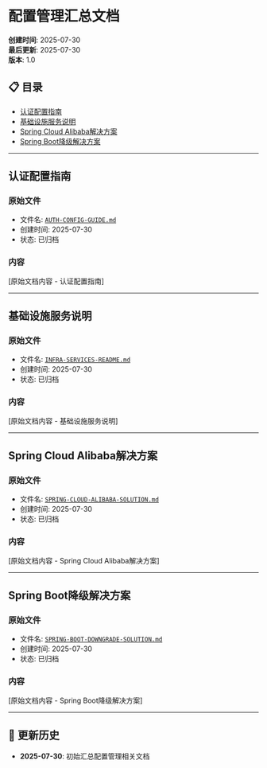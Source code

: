 # 配置管理汇总文档

**创建时间**: 2025-07-30  
**最后更新**: 2025-07-30  
**版本**: 1.0  

## 📋 **目录**
- [认证配置指南](#认证配置指南)
- [基础设施服务说明](#基础设施服务说明)
- [Spring Cloud Alibaba解决方案](#spring-cloud-alibaba解决方案)
- [Spring Boot降级解决方案](#spring-boot降级解决方案)

---

## 认证配置指南

### 原始文件
- 文件名: [`AUTH-CONFIG-GUIDE.md`](archive/2025-07-30/AUTH-CONFIG-GUIDE.md)
- 创建时间: 2025-07-30
- 状态: 已归档

### 内容
[原始文档内容 - 认证配置指南]

---

## 基础设施服务说明

### 原始文件
- 文件名: [`INFRA-SERVICES-README.md`](archive/2025-07-30/INFRA-SERVICES-README.md)
- 创建时间: 2025-07-30
- 状态: 已归档

### 内容
[原始文档内容 - 基础设施服务说明]

---

## Spring Cloud Alibaba解决方案

### 原始文件
- 文件名: [`SPRING-CLOUD-ALIBABA-SOLUTION.md`](archive/2025-07-30/SPRING-CLOUD-ALIBABA-SOLUTION.md)
- 创建时间: 2025-07-30
- 状态: 已归档

### 内容
[原始文档内容 - Spring Cloud Alibaba解决方案]

---

## Spring Boot降级解决方案

### 原始文件
- 文件名: [`SPRING-BOOT-DOWNGRADE-SOLUTION.md`](archive/2025-07-30/SPRING-BOOT-DOWNGRADE-SOLUTION.md)
- 创建时间: 2025-07-30
- 状态: 已归档

### 内容
[原始文档内容 - Spring Boot降级解决方案]

---

## 📅 **更新历史**
- **2025-07-30**: 初始汇总配置管理相关文档 